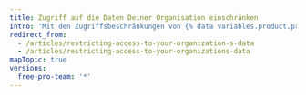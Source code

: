 ```yaml
---
title: Zugriff auf die Daten Deiner Organisation einschränken
intro: 'Mit den Zugriffsbeschränkungen von {% data variables.product.prodname_oauth_app %} können Organisationsinhaber den Zugriff nicht vertrauenswürdiger Apps auf die Daten der Organisation einschränken. Die Mitglieder der Organisation können dann {% data variables.product.prodname_oauth_app %}s unter ihren persönlichen Benutzerkonten verwenden, ohne die Organisationsdaten einem Risiko auszusetzen.'
redirect_from:
  - /articles/restricting-access-to-your-organization-s-data
  - /articles/restricting-access-to-your-organizations-data
mapTopic: true
versions:
  free-pro-team: '*'
---
```


